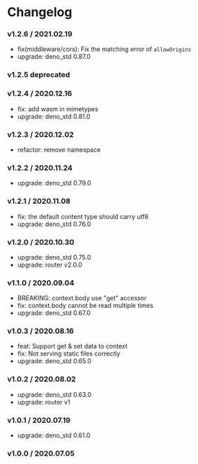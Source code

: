# Changelog

### v1.2.6 / 2021.02.19

- fix(middleware/cors): Fix the matching error of `allowOrigins`
- upgrade: deno_std 0.87.0

### v1.2.5 **deprecated**

### v1.2.4 / 2020.12.16

- fix: add wasm in mimetypes
- upgrade: deno_std 0.81.0

### v1.2.3 / 2020.12.02

- refactor: remove namespace

### v1.2.2 / 2020.11.24

- upgrade: deno_std 0.79.0

### v1.2.1 / 2020.11.08

- fix: the default content type should carry utf8
- upgrade: deno_std 0.76.0

### v1.2.0 / 2020.10.30

- upgrade: deno_std 0.75.0
- upgrade: router v2.0.0

### v1.1.0 / 2020.09.04

- BREAKING: context.body use "get" accessor
- fix: context.body cannot be read multiple times
- upgrade: deno_std 0.67.0

### v1.0.3 / 2020.08.16

- feat: Support get & set data to context
- fix: Not serving static files correctly
- upgrade: deno_std 0.65.0

### v1.0.2 / 2020.08.02

- upgrade: deno_std 0.63.0
- upgrade: router v1

### v1.0.1 / 2020.07.19

- upgrade: deno_std 0.61.0

### v1.0.0 / 2020.07.05
